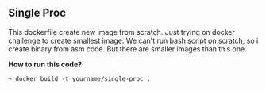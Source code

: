 ## Single Proc

This dockerfile create new image from scratch.
Just trying on docker challenge to create smallest image.
We can't run bash script on scratch, so i create binary from asm code.
But there are smaller images than this one.

**How to run this code?**
```
~ docker build -t yourname/single-proc .
```
